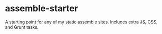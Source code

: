 assemble-starter
================

A starting point for any of my static assemble sites. Includes extra JS, CSS, and Grunt tasks.
